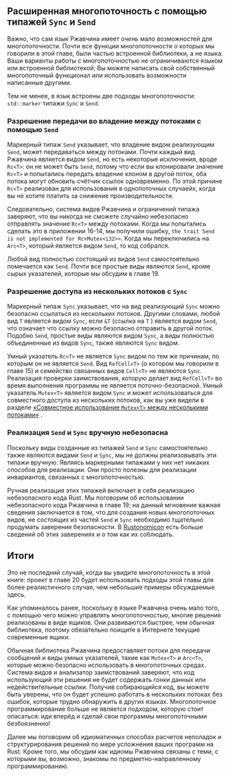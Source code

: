 ## Расширенная многопоточность с помощью типажей `Sync` и `Send`

Важно, что сам язык Ржавчина имеет *очень* мало возможностей для многопоточности. Почти все функции многопоточности о которых мы говорили в этой главе, были частью встроенной библиотеки, а не языка. Ваши варианты работы с многопоточностью не ограничиваются языком или встроенной библиотекой; Вы можете написать свой собственный многопоточный функционал или использовать возможности написанные другими.

Тем не менее, в язык встроены две подходы многопоточности: `std::marker` типажи `Sync` и `Send`.

### Разрешение передачи во владение между потоками с помощью `Send`

Маркерный типаж `Send` указывает, что владение видом реализующим `Send`, может передаваться между потоками. Почти каждый вид Ржавчина является видом `Send`, но есть некоторые исключения, вроде `Rc<T>`: он не может быть `Send`, потому что если вы клонировали значение `Rc<T>` и попытались передать владение клоном в другой поток, оба потока могут обновить счётчик ссылок одновременно. По этой причине `Rc<T>` реализован для использования в однопоточных случаейх, когда вы не хотите платить за снижение производительности.

Следовательно, система видов Ржавчина и ограничений типажа заверяют, что вы никогда не сможете случайно небезопасно отправлять значение `Rc<T>` между потоками. Когда мы попытались сделать это в приложении 16-14, мы получили ошибку, `the trait Send is not implemented for Rc<Mutex<i32>>`. Когда мы переключились на `Arc<T>`, который является видом `Send`, то код собрался.

Любой вид полностью состоящий из видов `Send` самостоятельно помечается как `Send`. Почти все простые виды являются `Send`, кроме сырых указателей, которые мы обсудим в главе 19.

### Разрешение доступа из нескольких потоков с `Sync`

Маркерный типаж `Sync` указывает, что на вид реализующий `Sync` можно безопасно ссылаться из нескольких потоков. Другими словами, любой вид `T` является видом `Sync`, если `&T` (ссылка на `T` ) является видом `Send`, что означает что ссылку можно безопасно отправить в другой поток. Подобно `Send`, простые виды являются видом `Sync`, а виды полностью объединенные из видов `Sync`, также являются `Sync` видом.

Умный указатель `Rc<T>` не является `Sync` видом по тем же причинам, по которым он не является `Send`. Вид `RefCell<T>` (о котором мы говорили в главе 15) и семейство связанных видов `Cell<T>` не являются `Sync`. Реализация проверки заимствования, которую делает вид `RefCell<T>` во время выполнения программы не является поточно-безопасной. Умный указатель `Mutex<T>` является видом `Sync` и может использоваться для совместного доступа из нескольких потоков, как вы уже видели в разделе <a data-md-type="raw_html" href="ch16-03-shared-state.html#sharing-a-mutext-between-multiple-threads">«Совместное использование `Mutex<T>` между несколькими потоками»</a> <!-- ignore -->.

### Реализация `Send` и `Sync` вручную небезопасна

Поскольку виды созданные из типажей `Send` и `Sync` самостоятельно также являются видами `Send` и `Sync`, мы не должны реализовывать эти типажи вручную. Являясь маркерными типажами у них нет никаких способов для реализации. Они просто полезны для реализации инвариантов, связанных с многопоточностью.

Ручная реализация этих типажей включает в себя реализацию небезопасного кода Rust. Мы поговорим об использовании небезопасного кода Ржавчина в главе 19; на данный мгновение важная сведения заключается в том, что для создания новых многопоточных видов, не состоящих из частей `Send` и `Sync` необходимо тщательно продумать заверения безопасности. В [Rustonomicon] есть больше сведений об этих заверениях и о том как их соблюдать.

## Итоги

Это не последний случай, когда вы увидите многопоточность в этой книге: проект в главе 20 будет использовать подходы этой главы для более реалистичного случая, чем небольшие примеры обсуждаемые здесь.

Как упоминалось ранее, поскольку в языке Ржавчина очень мало того, с помощью чего можно управлять многопоточностью, многие решения  реализованы в виде ящиков. Они развиваются быстрее, чем обычная библиотека, поэтому обязательно поищите в Интернете текущие современные ящики.

Обычная библиотека Ржавчина предоставляет потоки для передачи сообщений и виды умных указателей, такие как `Mutex<T>` и `Arc<T>`, которые можно безопасно использовать в многопоточных средах. Система видов и анализатор заимствований заверяют, что код использующий эти решения не будет содержать гонки данных или недействительные ссылки. Получив собирающийся код, вы можете быть уверены, что он будет успешно работать в нескольких потоках без ошибок, которые трудно обнаружить в других языках. Многопоточное программирование больше не является подходом, которую стоит опасаться: иди вперёд и сделай свои программы многопоточными безбоязненно!

Далее мы поговорим об идиоматичных способах расчетов неполадок и структурирования решений по мере усложнения ваших программ на Rust. Кроме того, мы обсудим как идиомы Ржавчина связаны с теми, с которыми вы, возможно, знакомы по предметно-направленному программированию.


[Rustonomicon]: ../nomicon/index.html